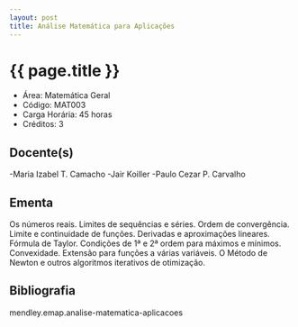 ```yaml
---
layout: post
title: Análise Matemática para Aplicações
---
```


# {{ page.title }}

- Área: Matemática Geral
- Código: MAT003
- Carga Horária: 45 horas
- Créditos: 3

## Docente(s)

-Maria Izabel T. Camacho
-Jair Koiller
-Paulo Cezar P. Carvalho

## Ementa

Os números reais. Limites de sequências e séries. Ordem de
convergência. Limite e continuidade de funções. Derivadas e
aproximações lineares. Fórmula de Taylor. Condições de 1ª e 2ª ordem
para máximos e mínimos. Convexidade. Extensão para funções a várias
variáveis. O Método de Newton e outros algoritmos iterativos de
otimização.

## Bibliografia

mendley.emap.analise-matematica-aplicacoes

